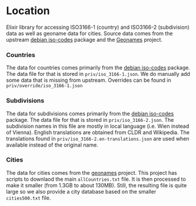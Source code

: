 # Location

Elixir library for accessing ISO3166-1 (country) and ISO3166-2 (subdivision) data as well as geoname data for cities. Source data comes from the upstream [debian iso-codes](https://salsa.debian.org/iso-codes-team/iso-codes) package and the [Geonames](http://www.geonames.org/) project.

### Countries

The data for countries comes primarily from the [debian iso-codes](https://salsa.debian.org/iso-codes-team/iso-codes) package. The data file for that is stored in `priv/iso_3166-1.json`. We do
manually add some data that is missing from upstream. Overrides can be found in `priv/override/iso_3166-1.json`

### Subdivisions

The data for subdivisions comes primarily from the [debian iso-codes](https://salsa.debian.org/iso-codes-team/iso-codes) package. The data file for that is stored in `priv/iso_3166-2.json`. The subdivision names in this file are mostly in local language (i.e. Wien instead of Vienna). English translations are obtained from CLDR and Wikipedia. The translations found in `priv/iso_3166-2.en-translations.json` are used when available instead of the original name.

### Cities

The data for cities comes from the [geonames](http://www.geonames.org/) project. This project has scripts to downlaod the main `allCountries.txt` file. It is then processed to make it smaller
(from 1.3GB to about 130MB). Still, the resulting file is quite large so we also provide a city database based on the smaller `cities500.txt` file.
